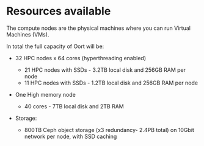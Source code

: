 # Resources available

The compute nodes are the physical machines where you can run Virtual Machines (VMs). 

In total the full capacity of Oort will be:

* 32 HPC nodes x 64 cores (hyperthreading enabled)
  * 21 HPC nodes with SSDs - 3.2TB local disk and 256GB RAM per node
  * 11 HPC nodes with SSDs - 1.2TB local disk and 256GB RAM per node

* One High memory node 
  * 40 cores - 7TB local disk and 2TB RAM  

* Storage:
  * 800TB Ceph object storage (x3 redundancy- 2.4PB total) on 10Gbit network per node, with SSD caching
